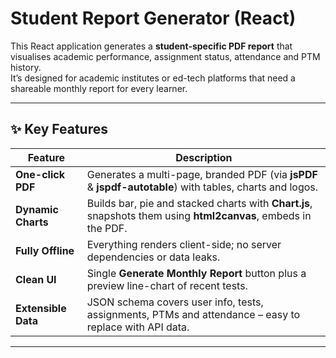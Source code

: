 # Student Report Generator (React)

This React application generates a **student-specific PDF report** that visualises academic performance, assignment status, attendance and PTM history.  
It’s designed for academic institutes or ed-tech platforms that need a shareable monthly report for every learner.

---

## ✨  Key Features

| Feature             | Description                                                                                                   |
|---------------------|---------------------------------------------------------------------------------------------------------------|
| **One-click PDF**   | Generates a multi-page, branded PDF (via **jsPDF** & **jspdf-autotable**) with tables, charts and logos.       |
| **Dynamic Charts**  | Builds bar, pie and stacked charts with **Chart.js**, snapshots them using **html2canvas**, embeds in the PDF.|
| **Fully Offline**   | Everything renders client-side; no server dependencies or data leaks.                                         |
| **Clean UI**        | Single **Generate Monthly Report** button plus a preview line-chart of recent tests.                          |
| **Extensible Data** | JSON schema covers user info, tests, assignments, PTMs and attendance – easy to replace with API data.        |

---


